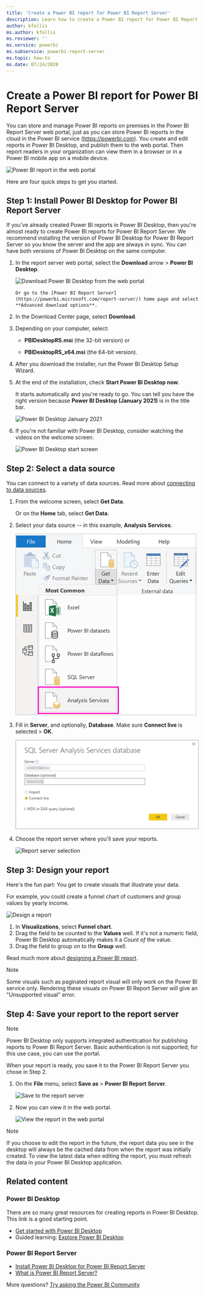 ```yaml
---
title: 'Create a Power BI report for Power BI Report Server'
description: Learn how to create a Power BI report for Power BI Report Server in a few simple steps.
author: kfollis
ms.author: kfollis
ms.reviewer: ''
ms.service: powerbi
ms.subservice: powerbi-report-server
ms.topic: how-to
ms.date: 07/24/2020
---
```

# Create a Power BI report for Power BI Report Server
You can store and manage Power BI reports on premises in the Power BI Report Server web portal, just as you can store Power BI reports in the cloud in the Power BI service (https://powerbi.com). You create and edit reports in Power BI Desktop, and publish them to the web portal. Then report readers in your organization can view them in a browser or in a Power BI mobile app on a mobile device.

![Power BI report in the web portal](media/quickstart-create-powerbi-report/report-server-powerbi-report.png)

Here are four quick steps to get you started.

## Step 1: Install Power BI Desktop for Power BI Report Server

If you've already created Power BI reports in Power BI Desktop, then you're almost ready to create Power BI reports for Power BI Report Server. We recommend installing the version of Power BI Desktop for Power BI Report Server so you know the server and the app are always in sync. You can have both versions of Power BI Desktop on the same computer.

1. In the report server web portal, select the **Download** arrow > **Power BI Desktop**.

    ![Download Power BI Desktop from the web portal](media/install-powerbi-desktop/report-server-download-web-portal.png)
   
       Or go to the [Power BI Report Server](https://powerbi.microsoft.com/report-server/) home page and select **Advanced download options**.

2. In the Download Center page, select **Download**.

3. Depending on your computer, select:

    - **PBIDesktopRS.msi** (the 32-bit version) or

    - **PBIDesktopRS_x64.msi** (the 64-bit version).

4. After you download the installer, run the Power BI Desktop Setup Wizard.

1. At the end of the installation, check **Start Power BI Desktop now**.

    It starts automatically and you're ready to go. You can tell you have the right version because **Power BI Desktop (January 2021)** is in the title bar.

    ![Power BI Desktop January 2021](media/install-powerbi-desktop/power-bi-report-server-desktop.png)
   
1. If you're not familiar with Power BI Desktop, consider watching the videos on the welcome screen.

    ![Power BI Desktop start screen](media/quickstart-create-powerbi-report/report-server-powerbi-desktop-start.png)
   
## Step 2: Select a data source
You can connect to a variety of data sources. Read more about [connecting to data sources](connect-data-sources.md).

1. From the welcome screen, select **Get Data**.
   
    Or on the **Home** tab, select **Get Data**.
1. Select your data source -- in this example, **Analysis Services**.

    ![Select data source](media/quickstart-create-powerbi-report/power-bi-report-server-get-data-ssas.png)
1. Fill in **Server**, and optionally, **Database**. Make sure **Connect live** is selected > **OK**.

    ![Server name](media/quickstart-create-powerbi-report/report-server-ssas-server-name.png)
1. Choose the report server where you'll save your reports.

    ![Report server selection](media/quickstart-create-powerbi-report/report-server-select-server.png)
   
## Step 3: Design your report
Here's the fun part: You get to create visuals that illustrate your data.

For example, you could create a funnel chart of customers and group values by yearly income.

![Design a report](media/quickstart-create-powerbi-report/report-server-create-funnel.png)

1. In **Visualizations**, select **Funnel chart**.
2. Drag the field to be counted to the **Values** well. If it's not a numeric field, Power BI Desktop automatically makes it a *Count of* the value.
3. Drag the field to group on to the **Group** well.

Read much more about [designing a Power BI report](../create-reports/desktop-report-view.md).

> [!NOTE]
> Some visuals such as paginated report visual will only work on the Power BI service only. Rendering these visuals on Power BI Report Server will give an "Unsupported visual" error.

## Step 4: Save your report to the report server
> [!NOTE]
> Power BI Desktop only supports integrated authentication for publishing reports to Power BI Report Server. Basic authentication is not supported; for this use case, you can use the portal.

When your report is ready, you save it to the Power BI Report Server you chose in Step 2.

1. On the **File** menu, select **Save as** > **Power BI Report Server**.

    ![Save to the report server](media/quickstart-create-powerbi-report/report-server-save-as-powerbi-report-server.png)
1. Now you can view it in the web portal.

    ![View the report in the web portal](media/quickstart-create-powerbi-report/report-server-powerbi-report.png)
   
> [!NOTE]
> If you choose to edit the report in the future, the report data you see in the desktop will always be the cached data from when the report was initially created.  To view the latest data when editing the report, you must refresh the data in your Power BI Desktop application.

## Related content

### Power BI Desktop
There are so many great resources for creating reports in Power BI Desktop. This link is a good starting point.

* [Get started with Power BI Desktop](../fundamentals/desktop-getting-started.md)
* Guided learning: [Explore Power BI Desktop](/training/modules/get-data-power-bi/2-getting-started-power-bi-desktop)

### Power BI Report Server
* [Install Power BI Desktop for Power BI Report Server](install-powerbi-desktop.md)  
* [What is Power BI Report Server?](get-started.md)  

More questions? [Try asking the Power BI Community](https://community.powerbi.com/)
